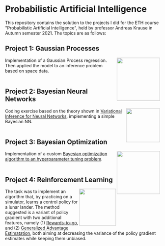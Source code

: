 # Probabilistic Artificial Intelligence
This repository contains the solution to the projects I did for the ETH course "Probabilistic Artificial Intelligence", held by professor Andreas Krause in Autumn semester 2021.
The topics are as follows:

## Project 1: Gaussian Processes
<img align="right" height="140" src="https://github.com/riccardodesanti/probabilistic-AI/blob/main/images/GP_1.png](https://github.com/angelognazzo/Probabilistic-Artificial-Intelligence/blob/main/figures/GP_1.png"></img>
Implementation of a Gaussian Process regression. Then applied the model to an inference problem based on space data.
<br/><br/>

## Project 2: Bayesian Neural Networks
<img align="right" height="110" src="https://github.com/riccardodesanti/probabilistic-AI/blob/main/images/BNN_1.png](https://github.com/angelognazzo/Probabilistic-Artificial-Intelligence/blob/main/figures/BNN_1.png"></img>
Coding exercise based on the theory shown in [Variational Inference for Neural Networks](https://www.cs.toronto.edu/~graves/nips_2011.pdf), implementing a simple Bayesian NN.
<br/><br/>

## Project 3: Bayesian Optimization
<img align="right" height="140" src="https://github.com/angelognazzo/Probabilistic-Artificial-Intelligence/blob/main/figures/BO_1.png"></img>
Implementation of a custom [Bayesian optimization algorithm to an hyperparameter tuning problem](https://papers.nips.cc/paper/2012/file/05311655a15b75fab86956663e1819cd-Paper.pdf).
<br/><br/>

## Project 4: Reinforcement Learning
<img align="right" height="120" src="https://github.com/angelognazzo/Probabilistic-Artificial-Intelligence/blob/main/figures/RL_1.png"></img>
The task was to implement an algorithm that, by practicing on a simulator, learns a control policy for a lunar lander. The method suggested is a variant of policy gradient with two additional features, namely (1) [Rewards-to-go](https://spinningup.openai.com/en/latest/spinningup/rl_intro3.html#implementing-reward-to-go-policy-gradient), and (2) [Generalized Advantage Estimatation](https://arxiv.org/pdf/1506.02438.pdf), both aiming at decreasing the variance of the policy gradient estimates while keeping them unbiased.
